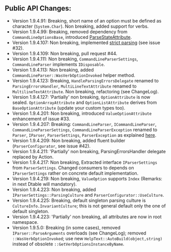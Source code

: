 Public API Changes:
---
  - Version 1.9.4.91: Breaking, short name of an option must be defined as character (``System.Char``). Non breaking, added support for verbs.
  - Version 1.9.4.99: Breaking, removed dependency from ``CommandLineOptionsBase``, introduced [ParseStateAttribute](https://github.com/gsscoder/commandline/blob/master/src/sample/Program.cs).
  - Version 1.9.4.107: Non breaking, implemented [strict parsing](https://github.com/gsscoder/commandline/blob/master/src/tests/Parser/StrictFixture.cs) (see issue #32).
  - Version 1.9.4.109: Non breaking, pull request #44.
  - Version 1.9.4.111: Non breaking, ``CommandLineParserSettings``, ``CommandLineParser`` implements ``IDisposable``.
  - Version 1.9.4.113: Non breaking, added ``CommandLineParser::WasVerbOptionInvoked`` helper method.
  - Version 1.9.4.123: Breaking, ``HandleParsingErrorsDelegate`` renamed to ``ParsingErrorsHandler``, ``MultiLineTextAttribute`` renamed to ``MultilineTextAttribute``. Non breaking, refactoring (see ChangeLog).
  - Version 1.9.4.127: 'Partially' non breaking, ``OptionAttribute`` is now sealed. ``OptionArrayAttribute`` and ``OptionListAttribute`` derives from ``BaseOptionAttribute`` (update your custom types too).
  - Version 1.9.4.201: Non breaking, introduced ``ValueOptionAttribute`` enhancement of issue #33.
  - Version 1.9.4.207: Breaking: ``CommandLineParser``, ``ICommandLineParser``, ``CommandLineParserSettings``, ``CommandLineParserException`` renamed to ``Parser``, ``IParser``, ``ParserSettings``, ``ParserException`` as explained [here](https://github.com/gsscoder/commandline/issues/48).
  - Version 1.9.4.209: Non breaking, added fluent builder (``ParserConfigurator``, see issue #42).
  - Version 1.9.4.211: 'Partially' non breaking, ParsingErrorsHandler delegate replaced by Action<HelpText>.
  - Version 1.9.4.217: Non breaking, Extracted interface ``IParserSettings`` from ``ParserSettings``. Changed consumers to depends on ``IParserSettings`` rather on concrete default implementation.
  - Version 1.9.4.219: Non breaking, ``ValueOption`` supports ``Index`` (Remarks: in next Dtable will mandatory).
  - Version 1.9.4.223: Non breaking, added ``IParserSettings::ParsingCulture`` and ``ParserConfigurator::UseCulture``.
  - Version 1.9.4.225: Breaking, default singleton parsing culture is ``CultureInfo.InvariantCulture``; this is not general default only the one of default singleton.
  - Version 1.9.4.223: 'Partially' non breaking, all attributes are now in root namespace.
  - Version 1.9.5.0:  Breaking (in some cases), removed ``IParser::ParseArguments`` overloads (see ChangeLog); removed ``::WasVerbOptionInvoked``; use new  ``HelpText::AutoBuild(object,string)`` instead of obsolete ``::GetVerbOptionsInstanceByName``.
